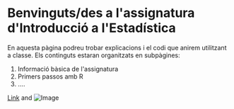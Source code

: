 # Benvinguts/des a l'assignatura d'Introducció a l'Estadística 

En aquesta pàgina podreu trobar explicacions i el codi que anirem utilitzant a classe. Els continguts estaran organitzats en subpàgines: 

1. Informació bàsica de l'assignatura 
2. Primers passos amb R
3. ....

[Link](url) and ![Image](src)
